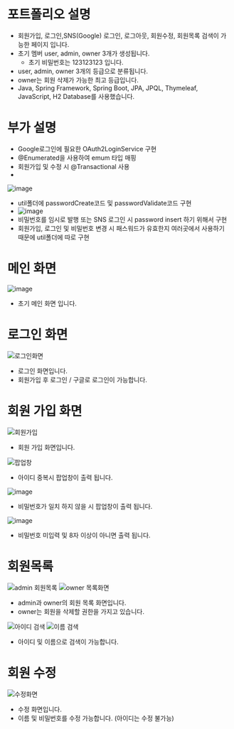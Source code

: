 # 포트폴리오 설명
- 회원가입, 로그인,SNS(Google) 로그인, 로그아웃, 회원수정, 회원목록 검색이 가능한 페이지 입니다.
- 초기 멤버 user, admin, owner 3개가 생성됩니다.
   - 초기 비밀번호는 123123123 입니다.
- user, admin, owner 3개의 등급으로 분류됩니다.
- owner는 회원 삭제가 가능한 최고 등급입니다.
- Java, Spring Framework, Spring Boot, JPA, JPQL, Thymeleaf, JavaScript, H2 Database를 사용했습니다.

# 부가 설명
- Google로그인에 필요한 OAuth2LoginService 구현
- @Enumerated을 사용하여 emum 타입 매핑
- 회원가입 및 수정 시 @Transactional 사용
- 
 ![image](https://github.com/user-attachments/assets/17f65420-5b34-4429-8cd3-0843d0ec4455)

- util폴더에 passwordCreate코드 및 passwordValidate코드 구현
- ![image](https://github.com/user-attachments/assets/cbdf3760-71f0-48e0-9687-c013da15b188)
- 비밀번호를 임시로 발행 또는 SNS 로그인 시 password insert 하기 위해서 구현
- 회원가입, 로그인 및 비밀번호 변경 시 패스워드가 유효한지 여러곳에서 사용하기 때문에 util폴더에 따로 구현

# 메인 화면
![image](https://github.com/user-attachments/assets/4a09f339-9847-4afd-add4-f4f577c236a4)
- 초기 메인 화면 입니다.

# 로그인 화면 
![로그인화면](https://github.com/user-attachments/assets/17524ac5-9896-453e-b8d9-c82e71d1d896)
- 로그인 화면입니다.
- 회원가입 후 로그인 / 구글로 로그인이 가능합니다.

# 회원 가입 화면
![회원가입](https://github.com/user-attachments/assets/6d8945a7-bc0e-4e5b-b3e3-ed8ee55ca5af)
- 회원 가입 화면입니다.

![팝업창](https://github.com/user-attachments/assets/e9213d46-19b1-4ef6-b106-c59e54e9d59f)
- 아이디 중복시 팝업창이 출력 됩니다.

![image](https://github.com/user-attachments/assets/fb6b9460-e85f-4648-bd19-55ff6b9cd3d1)
- 비밀번호가 일치 하지 않을 시 팝업창이 출력 됩니다.

![image](https://github.com/user-attachments/assets/2d2dc25a-cbbc-4462-8a45-cd2ddff09a22)
- 비밀번호 미입력 및 8자 이상이 아니면 출력 됩니다.

# 회원목록
![admin 회원목록](https://github.com/user-attachments/assets/7246082b-3f8c-422f-98bf-b7ac50abaeb6)
![owner 목록화면](https://github.com/user-attachments/assets/3e769e72-2387-4bc9-bc48-0442bf167237)
- admin과 owner의 회원 목록 화면입니다.
- owner는 회원을 삭제할 권한을 가지고 있습니다.

![아이디 검색](https://github.com/user-attachments/assets/3e05fe31-3376-423d-803d-1e19e3fa471c)
![이름 검색](https://github.com/user-attachments/assets/5848562d-4c65-40e9-9110-4443147dc545)
- 아이디 및 이름으로 검색이 가능합니다.

# 회원 수정
![수정화면](https://github.com/user-attachments/assets/00272eac-c77d-43e0-9285-100c66148719)
- 수정 화면입니다.
- 이름 및 비밀번호를 수정 가능합니다. (아이디는 수정 불가능)


